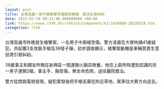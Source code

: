 ```yaml
---
layout: post
title: 台灣高雄一男子被槍擊受傷疑犯被捕　疑涉生意糾紛
date: 2022-03-20 09:21:08.000000000 +08:00
link: https://news.rthk.hk/rthk/ch/component/k2/1639880-20220320.htm
categories: rthk
---
```


台灣高雄市昨晚發生槍擊案，一名男子中兩槍受傷。警方凌晨在大寮拘捕41歲疑犯，共起獲3支改裝手槍及38發子彈。初步調查顯示，槍擊案動機是車輛買賣生意投資引發糾紛。

38歲事主和親友昨晚在新興區一間連鎖火鍋店聚餐，他在上廁所時遭到認識的另一男子連開2槍，事主手、胸受傷，無生命危險，送往醫院救治。

警方從閉路電視發現，疑犯案發後把手槍丟棄在附近草地，駕車往大寮方向逃去。
